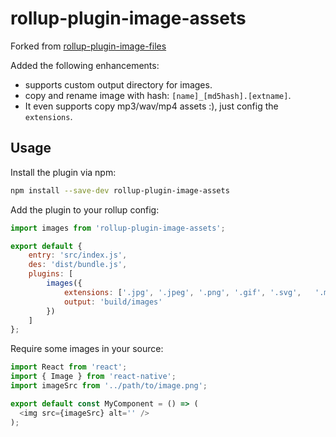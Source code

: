 # rollup-plugin-image-assets

Forked from [rollup-plugin-image-files](https://github.com/bspaulding/rollup-plugin-image-files)

Added the following enhancements:

- supports custom output directory for images.
- copy and rename image with hash: `[name]_[md5hash].[extname]`.
- It even supports copy mp3/wav/mp4 assets :), just config the `extensions`.

## Usage

Install the plugin via npm:

```bash
npm install --save-dev rollup-plugin-image-assets
```

Add the plugin to your rollup config:

```javascript
import images from 'rollup-plugin-image-assets';

export default {
	entry: 'src/index.js',
	des: 'dist/bundle.js',
	plugins: [
		images({
			extensions: ['.jpg', '.jpeg', '.png', '.gif', '.svg',   '.mp3', '.wav']
			output: 'build/images'
		})
	]
};
```

Require some images in your source:

```javascript
import React from 'react';
import { Image } from 'react-native';
import imageSrc from '../path/to/image.png';

export default const MyComponent = () => (
  <img src={imageSrc} alt='' />
);
```
